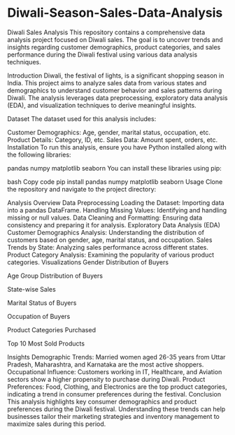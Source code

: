 # Diwali-Season-Sales-Data-Analysis

Diwali Sales Analysis
This repository contains a comprehensive data analysis project focused on Diwali sales. The goal is to uncover trends and insights regarding customer demographics, product categories, and sales performance during the Diwali festival using various data analysis techniques.

Introduction
Diwali, the festival of lights, is a significant shopping season in India. This project aims to analyze sales data from various states and demographics to understand customer behavior and sales patterns during Diwali. The analysis leverages data preprocessing, exploratory data analysis (EDA), and visualization techniques to derive meaningful insights.

Dataset
The dataset used for this analysis includes:

Customer Demographics: Age, gender, marital status, occupation, etc.
Product Details: Category, ID, etc.
Sales Data: Amount spent, orders, etc.
Installation
To run this analysis, ensure you have Python installed along with the following libraries:

pandas
numpy
matplotlib
seaborn
You can install these libraries using pip:

bash
Copy code
pip install pandas numpy matplotlib seaborn
Usage
Clone the repository and navigate to the project directory:


Analysis Overview
Data Preprocessing
Loading the Dataset: Importing data into a pandas DataFrame.
Handling Missing Values: Identifying and handling missing or null values.
Data Cleaning and Formatting: Ensuring data consistency and preparing it for analysis.
Exploratory Data Analysis (EDA)
Customer Demographics Analysis: Understanding the distribution of customers based on gender, age, marital status, and occupation.
Sales Trends by State: Analyzing sales performance across different states.
Product Category Analysis: Examining the popularity of various product categories.
Visualizations
Gender Distribution of Buyers

Age Group Distribution of Buyers

State-wise Sales

Marital Status of Buyers

Occupation of Buyers

Product Categories Purchased

Top 10 Most Sold Products

Insights
Demographic Trends: Married women aged 26-35 years from Uttar Pradesh, Maharashtra, and Karnataka are the most active shoppers.
Occupational Influence: Customers working in IT, Healthcare, and Aviation sectors show a higher propensity to purchase during Diwali.
Product Preferences: Food, Clothing, and Electronics are the top product categories, indicating a trend in consumer preferences during the festival.
Conclusion
This analysis highlights key consumer demographics and product preferences during the Diwali festival. Understanding these trends can help businesses tailor their marketing strategies and inventory management to maximize sales during this period.
